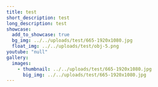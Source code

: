 ```yaml
---
title: test
short_description: test
long_description: test
showcase:
  add_to_showcase: true
  bg_img: ../../uploads/test/665-1920x1080.jpg
  float_img: ../../uploads/test/obj-5.png
youtube: "null"
gallery:
  images:
    - thumbnail: ../../uploads/test/665-1920x1080.jpg
      big_img: ../../uploads/test/665-1920x1080.jpg
---
```

